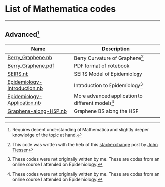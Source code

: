 # List of Mathematica codes 
---

## Advanced[^1]

| Name                                                                                                                                                                      | Description                                       |
| ------------------------------------------------------------------------------------------------------------------------------------------------------------------------- | ------------------------------------------------- |
| [Berry_Graphene.nb](https://github.com/Ravieroy/Computational-Physics/blob/main/MATHEMATICA_CODES/Berry_Graphene.nb "Berry_Graphene.nb")                                  | Berry Curvature of Graphene[^3]                   |
| [Berry_Graphene.pdf](https://github.com/Ravieroy/Computational-Physics/blob/main/MATHEMATICA_CODES/Berry_Graphene.pdf "Berry_Graphene.pdf")                               | PDF format of notebook                            |
| [SEIRS.nb](https://github.com/Ravieroy/Computational-Physics/blob/main/MATHEMATICA_CODES/SEIRS.nb "SEIRS.nb")                                                             | SEIRS Model of Epidemiology                       |
| [Epidemiology-Introduction.nb](https://github.com/Ravieroy/Computational-Physics/blob/main/MATHEMATICA_CODES/Epidemiology-Introduction.nb "Epidemiology-Introduction.nb") | Introduction to Epidemiology[^2]                  |
| [Epidemiology-Application.nb](https://github.com/Ravieroy/Computational-Physics/blob/main/MATHEMATICA_CODES/Epidemiology-Application.nb "Epidemiology-Application.nb")    | More advanced application to different models[^2] |
| [Graphene-along-HSP.nb](https://github.com/Ravieroy/Computational-Physics/blob/main/MATHEMATICA_CODES/Graphene-along-HSP.nb "Graphene-along-HSP.nb")                     | Graphene BS along the HSP                         |
|                                                                                                                                                                           |                                                   |

[^1]: Requires decent understanding of Mathematica and slightly deeper knowledge of the topic at hand. 
[^2]: These codes were not originally written by me. These are codes from an online course I attended on Epidemiology. 
[^3]: This code was written with the help of this [stackexchange](https://physics.stackexchange.com/questions/469259/derivation-of-the-berry-curvature-and-bloch-magnetic-moment-in-graphene)  post by [John Tiessen](https://physics.stackexchange.com/users/226674/john-tiessen)